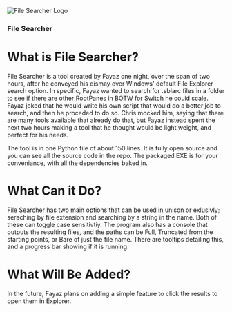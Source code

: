 ![File Searcher Logo](icon.ico)
### File Searcher
# What is File Searcher?
File Searcher is a tool created by Fayaz one night, over the span of two hours, after he conveyed his dismay over Windows' default File Explorer search option. In specific, Fayaz wanted to search for .sblarc files in a folder to see if there are other RootPanes in BOTW for Switch he could scale. Fayaz joked that he would write his own script that would do a better job to search, and then he proceded to do so. Chris mocked him, saying that there are many tools available that already do that, but Fayaz instead spent the next two hours making a tool that he thought would be light weight, and perfect for his needs. 

The tool is in one Python file of about 150 lines. It is fully open source and you can see all the source code in the repo. The packaged EXE is for your conveniance, with all the dependencies baked in.

# What Can it Do?
File Searcher has two main options that can be used in unison or exlusivly; seraching by file extension and searching by a string in the name. Both of these can toggle case sensitivtiy. The program also has a console that outputs the resulting files, and the paths can be Full, Truncated from the starting points, or Bare of just the file name. There are tooltips detailing this, and a progress bar showing if it is running.

# What Will Be Added?
In the future, Fayaz plans on adding a simple feature to click the results to open them in Explorer.
